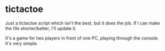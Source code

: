 # tictactoe
Just a tictactoe script which isn't the best, but it does the job. If I can make the file shorter/better, I'll update it. 

It's a game for two players in front of one PC, playing through the console. It's very simple.
